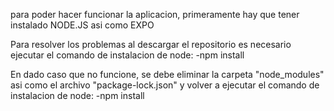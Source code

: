 para poder hacer funcionar la aplicacion, primeramente hay que tener instalado NODE.JS asi como EXPO

Para resolver los problemas al descargar el repositorio es necesario ejecutar el comando de instalacion de node:
-npm install

En dado caso que no funcione, se debe eliminar la carpeta "node_modules" asi como el archivo "package-lock.json" y volver a ejecutar el comando de instalacion de node: -npm install

